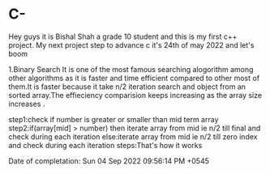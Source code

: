 # C-
Hey guys it is Bishal Shah a grade 10 student and this is my first c++ project.
My next project step to advance c
it's 24th of may 2022 and let's boom
 


1.Binary Search
It is one of the most famous searching alogorithm among other algorithms as it is faster and time efficient compared to other most of them.It is faster because it take n/2 iteration search and object from an sorted array.The effieciency comparision keeps increasing as the array size increases .

step1:check if number is greater or smaller than mid term array
step2:if(array[mid] > number) then iterate array from mid ie n/2 till final and check during each iteration
else:iterate array from mid ie n/2 till zero index and check during each iteration
steps:That's how it works

Date of completation:
Sun 04 Sep 2022 09:56:14 PM +0545
